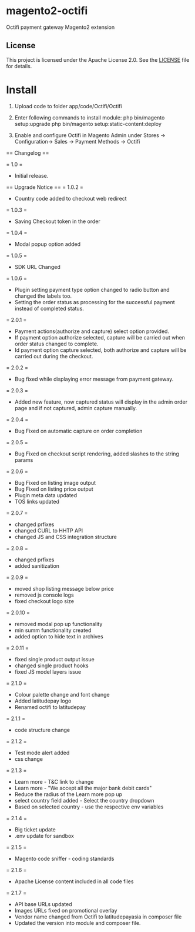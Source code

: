 magento2-octifi
======================

Octifi payment gateway Magento2 extension

## License

This project is licensed under the Apache License 2.0. See the [LICENSE](./license.txt) file for details.

Install
=======

1. Upload code to folder app/code/Octifi/Octifi

2.  Enter following commands to install module:
    php bin/magento setup:upgrade
    php bin/magento setup:static-content:deploy

4. Enable and configure Octifi in Magento Admin under Stores -> Configuration-> Sales -> Payment Methods -> Octifi

== Changelog ==

= 1.0 =
* Initial release.

== Upgrade Notice ==
= 1.0.2 =
- Country code added to checkout web redirect

= 1.0.3 =
- Saving Checkout token in the order

= 1.0.4 =
- Modal popup option added

= 1.0.5 =
- SDK URL Changed

= 1.0.6 =
- Plugin setting payment type option changed to radio button and changed the labels too.
- Setting the order status as processing for the successful payment instead of completed status.

= 2.0.1 =
- Payment actions(authorize and capture) select option provided.
- If payment option authorize selected, capture will be carried out when order status changed to complete.
- Id payment option capture selected, both authorize and capture will be carried out during the checkout.

= 2.0.2 =
- Bug fixed while displaying error message from payment gateway.

= 2.0.3 =
- Added new feature, now captured status will display in the admin order page and if not captured, admin capture manually.

= 2.0.4 =
- Bug Fixed on automatic capture on order completion

= 2.0.5 =
- Bug Fixed on checkout script rendering, added slashes to the string params

= 2.0.6 =
- Bug Fixed on listing image output
- Bug Fixed on listing price output
- Plugin meta data updated
- TOS links updated

= 2.0.7 =
- changed prfixes
- changed CURL to HHTP API
- changed JS and CSS integration structure


= 2.0.8 =
- changed prfixes
- added sanitization

= 2.0.9 =
- moved shop listing message below price
- removed js console logs
- fixed checkout logo size

= 2.0.10 =
- removed modal pop up functionality
- min summ functionality created
- added option to hide text in archives

= 2.0.11 =
- fixed single product output issue
- changed single product hooks
- fixed JS model layers issue

= 2.1.0 =
- Colour palette change and font change
- Added latitudepay logo
- Renamed octifi to latitudepay

= 2.1.1 = 
- code structure change 

= 2.1.2 =
- Test mode alert added
- css change

= 2.1.3 =
- Learn more - T&C link to change
- Learn more - "We accept all the major bank debit cards"
- Reduce the radius of the Learn more pop up
- select country field added - Select the country dropdown
- Based on selected country - use the respective env variables

= 2.1.4 =
- Big ticket update
- .env update for sandbox

= 2.1.5 =
- Magento code sniffer - coding standards

= 2.1.6 =
- Apache License content included in all code files

= 2.1.7 =
- API base URLs updated
- Images URLs fixed on promotional overlay
- Vendor name changed from Octifi to latitudepayasia in composer file
- Updated the version into module and composer file.
